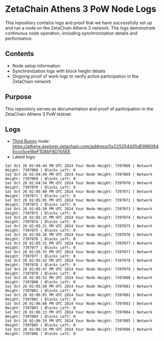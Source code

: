 # ZetaChain Athens 3 PoW Node Logs
This repository contains logs and proof that we have successfully set up and run a node on the ZetaChain Athens 3 network. The logs demonstrate continuous node operation, including synchronization details and performance.

## Contents
- Node setup information
- Synchronization logs with block height details
- Ongoing proof of work logs to verify active participation in the ZetaChain network

## Purpose
This repository serves as documentation and proof of participation in the ZetaChain Athens 3 PoW testnet.

## Logs

- [Third Bunny](https://thirdbunny.xyz/) node: https://athens.explorer.zetachain.com/address/0x225254d35dE666064Eccc5ce16eF1D8bF8D7b5EE
- Latest logs:
```
Sat Oct 26 02:04:44 PM UTC 2024 Your Node Height: 7397068 | Network Height: 7397068 | Blocks Left: 0
Sat Oct 26 02:04:49 PM UTC 2024 Your Node Height: 7397069 | Network Height: 7397069 | Blocks Left: 0
Sat Oct 26 02:04:54 PM UTC 2024 Your Node Height: 7397070 | Network Height: 7397070 | Blocks Left: 0
Sat Oct 26 02:05:00 PM UTC 2024 Your Node Height: 7397071 | Network Height: 7397071 | Blocks Left: 0
Sat Oct 26 02:05:05 PM UTC 2024 Your Node Height: 7397072 | Network Height: 7397072 | Blocks Left: 0
Sat Oct 26 02:05:10 PM UTC 2024 Your Node Height: 7397073 | Network Height: 7397073 | Blocks Left: 0
Sat Oct 26 02:05:15 PM UTC 2024 Your Node Height: 7397074 | Network Height: 7397074 | Blocks Left: 0
Sat Oct 26 02:05:21 PM UTC 2024 Your Node Height: 7397075 | Network Height: 7397075 | Blocks Left: 0
Sat Oct 26 02:05:26 PM UTC 2024 Your Node Height: 7397076 | Network Height: 7397076 | Blocks Left: 0
Sat Oct 26 02:05:31 PM UTC 2024 Your Node Height: 7397077 | Network Height: 7397077 | Blocks Left: 0
Sat Oct 26 02:05:37 PM UTC 2024 Your Node Height: 7397077 | Network Height: 7397077 | Blocks Left: 0
Sat Oct 26 02:05:42 PM UTC 2024 Your Node Height: 7397078 | Network Height: 7397078 | Blocks Left: 0
Sat Oct 26 02:05:47 PM UTC 2024 Your Node Height: 7397079 | Network Height: 7397079 | Blocks Left: 0
Sat Oct 26 02:05:52 PM UTC 2024 Your Node Height: 7397080 | Network Height: 7397080 | Blocks Left: 0
Sat Oct 26 02:05:58 PM UTC 2024 Your Node Height: 7397081 | Network Height: 7397081 | Blocks Left: 0
Sat Oct 26 02:06:03 PM UTC 2024 Your Node Height: 7397082 | Network Height: 7397082 | Blocks Left: 0
Sat Oct 26 02:06:08 PM UTC 2024 Your Node Height: 7397083 | Network Height: 7397083 | Blocks Left: 0
Sat Oct 26 02:06:13 PM UTC 2024 Your Node Height: 7397084 | Network Height: 7397084 | Blocks Left: 0
Sat Oct 26 02:06:19 PM UTC 2024 Your Node Height: 7397085 | Network Height: 7397085 | Blocks Left: 0
Sat Oct 26 02:06:24 PM UTC 2024 Your Node Height: 7397086 | Network Height: 7397086 | Blocks Left: 0
```
